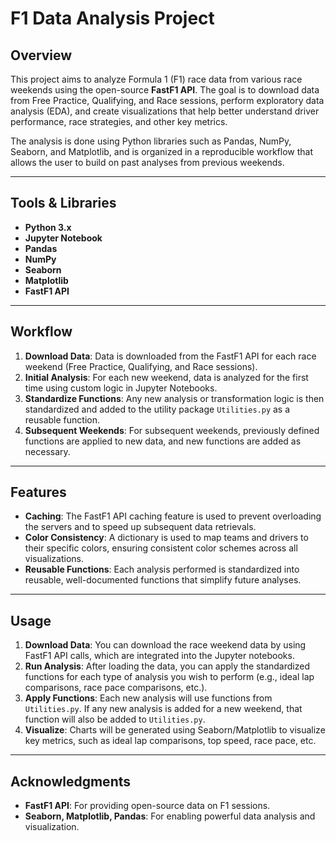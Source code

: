 # F1 Data Analysis Project

## Overview

This project aims to analyze Formula 1 (F1) race data from various race weekends using the open-source **FastF1 API**. The goal is to download data from Free Practice, Qualifying, and Race sessions, perform exploratory data analysis (EDA), and create visualizations that help better understand driver performance, race strategies, and other key metrics.

The analysis is done using Python libraries such as Pandas, NumPy, Seaborn, and Matplotlib, and is organized in a reproducible workflow that allows the user to build on past analyses from previous weekends.

---

## Tools & Libraries

- **Python 3.x**
- **Jupyter Notebook**
- **Pandas**
- **NumPy**
- **Seaborn**
- **Matplotlib**
- **FastF1 API**

---

## Workflow

1. **Download Data**: Data is downloaded from the FastF1 API for each race weekend (Free Practice, Qualifying, and Race sessions).
2. **Initial Analysis**: For each new weekend, data is analyzed for the first time using custom logic in Jupyter Notebooks.
3. **Standardize Functions**: Any new analysis or transformation logic is then standardized and added to the utility package `Utilities.py` as a reusable function.
4. **Subsequent Weekends**: For subsequent weekends, previously defined functions are applied to new data, and new functions are added as necessary.

---

## Features

- **Caching**: The FastF1 API caching feature is used to prevent overloading the servers and to speed up subsequent data retrievals.
- **Color Consistency**: A dictionary is used to map teams and drivers to their specific colors, ensuring consistent color schemes across all visualizations.
- **Reusable Functions**: Each analysis performed is standardized into reusable, well-documented functions that simplify future analyses.

---

## Usage

1. **Download Data**: You can download the race weekend data by using FastF1 API calls, which are integrated into the Jupyter notebooks.
2. **Run Analysis**: After loading the data, you can apply the standardized functions for each type of analysis you wish to perform (e.g., ideal lap comparisons, race pace comparisons, etc.).
3. **Apply Functions**: Each new analysis will use functions from `Utilities.py`. If any new analysis is added for a new weekend, that function will also be added to `Utilities.py`.
4. **Visualize**: Charts will be generated using Seaborn/Matplotlib to visualize key metrics, such as ideal lap comparisons, top speed, race pace, etc.

---

## Acknowledgments

- **FastF1 API**: For providing open-source data on F1 sessions.
- **Seaborn, Matplotlib, Pandas**: For enabling powerful data analysis and visualization.
